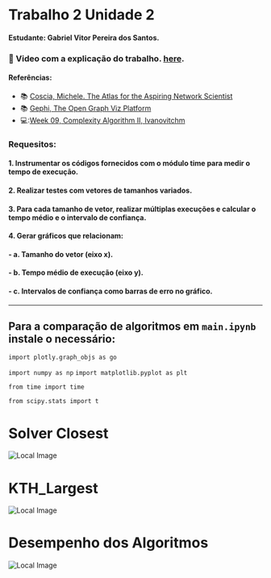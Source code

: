 # Trabalho 2 Unidade 2
#### Estudante: Gabriel Vitor Pereira dos Santos.

### 🔗 Video com a explicação do trabalho. [here](https://www.loom.com/share/872bcd40f860481eaf56f9109f178e2f?sid=cb870ec9-d204-458c-869f-c8d9a4e24399).

#### Referências:

- :books: [Coscia, Michele. The Atlas for the Aspiring Network Scientist](https://www.networkatlas.eu/)
- :books: [Gephi, The Open Graph Viz Platform](https://gephi.org/)
- 💻:[Week 09, Complexity Algorithm II, Ivanovitchm](https://github.com/ivanovitchm/datastructure)

### Requesitos:
#### 1. Instrumentar os códigos fornecidos com o módulo time para medir o tempo de execução.
#### 2. Realizar testes com vetores de tamanhos variados.
#### 3. Para cada tamanho de vetor, realizar múltiplas execuções e calcular o tempo médio e o intervalo de confiança.
#### 4. Gerar gráficos que relacionam:
  #### - a. Tamanho do vetor (eixo x).
  #### - b. Tempo médio de execução (eixo y).
  #### - c. Intervalos de confiança como barras de erro no gráfico.
  -----------------------------------------------
  ## Para a comparação de algoritmos em `main.ipynb` instale o necessário:
  `import plotly.graph_objs as go`
  
   `import numpy as np`
  `import matplotlib.pyplot as plt`
  
  `from time import time`
  
`from scipy.stats import t`
# Solver Closest
![Local Image](./images/solver_closest.png)
# KTH_Largest
![Local Image](./images/solver_kth_largest.png)
# Desempenho dos Algoritmos
![Local Image](./images/Desempenho.png)
